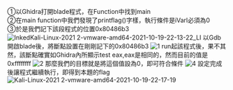 ①以Ghidra打開blade程式，在Function中找到main  
②在main function中我們發現了printflag()字樣，執行條件是iVarl必須為0  
③於是我們記下該段程式的位置0x80486b3
![InkedKali-Linux-2021 2-vmware-amd64-2021-10-19-22-13-22_LI](https://user-images.githubusercontent.com/91378841/137929225-a79e7384-49c9-4ae6-80cc-bd477e744170.jpg)
以Gdb開啟blade後，將斷點設置在剛剛記下的0x80486b3
![1](https://user-images.githubusercontent.com/91378841/137932228-3fa17080-f01d-476c-857d-5a80b3b02024.png)
run起該程式後，果不其然，該斷點確實如Ghidra內所顯示test eax,eax是相同的，然而目前的值是0xffffffff
![2](https://user-images.githubusercontent.com/91378841/137930911-2cd3571c-f67c-4cb5-b15d-70e21e467257.jpg)
那麼我們的目標就是將這個值設為0，即可符合條件
![4](https://user-images.githubusercontent.com/91378841/137931270-90f1dbf5-a3be-43dd-8ae8-7bfc24b42fa2.jpg)
設定完成後讓程式繼續執行，即得到本題的flag
![Kali-Linux-2021 2-vmware-amd64-2021-10-19-22-17-19](https://user-images.githubusercontent.com/91378841/137931566-6735d573-00b4-433b-9498-b60c06c139a4.png)
